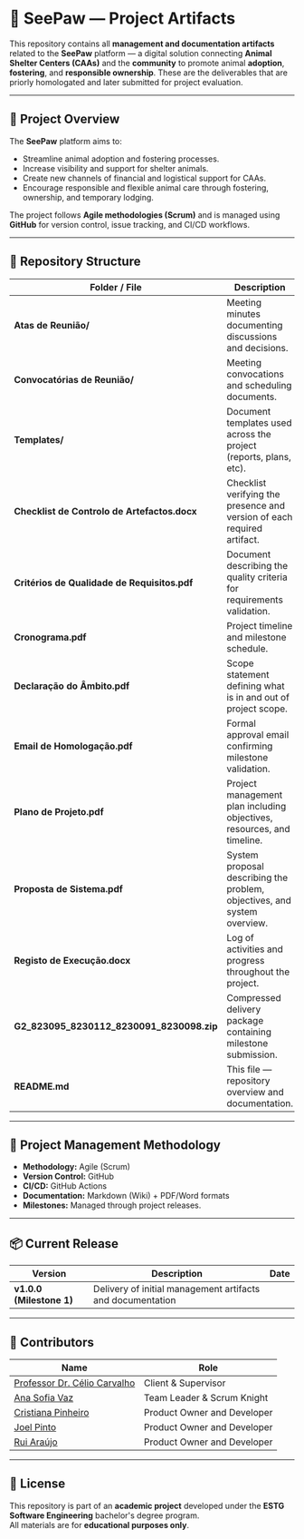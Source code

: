 # 🐾 SeePaw — Project Artifacts

This repository contains all **management and documentation artifacts** related to the **SeePaw** platform — a digital solution connecting **Animal Shelter Centers (CAAs)** and the **community** to promote animal **adoption**, **fostering**, and **responsible ownership**. These are the deliverables that are priorly homologated and later submitted for project evaluation.

---

## 📘 Project Overview

The **SeePaw** platform aims to:
- Streamline animal adoption and fostering processes.
- Increase visibility and support for shelter animals.
- Create new channels of financial and logistical support for CAAs.
- Encourage responsible and flexible animal care through fostering, ownership, and temporary lodging.

The project follows **Agile methodologies (Scrum)** and is managed using **GitHub** for version control, issue tracking, and CI/CD workflows.

---

## 📁 Repository Structure

| Folder / File | Description |
|---------------|-------------|
| **Atas de Reunião/** | Meeting minutes documenting discussions and decisions. |
| **Convocatórias de Reunião/** | Meeting convocations and scheduling documents. |
| **Templates/** | Document templates used across the project (reports, plans, etc). |
| **Checklist de Controlo de Artefactos.docx** | Checklist verifying the presence and version of each required artifact. |
| **Critérios de Qualidade de Requisitos.pdf** | Document describing the quality criteria for requirements validation. |
| **Cronograma.pdf** | Project timeline and milestone schedule. |
| **Declaração do Âmbito.pdf** | Scope statement defining what is in and out of project scope. |
| **Email de Homologação.pdf** | Formal approval email confirming milestone validation. |
| **Plano de Projeto.pdf** | Project management plan including objectives, resources, and timeline. |
| **Proposta de Sistema.pdf** | System proposal describing the problem, objectives, and system overview. |
| **Registo de Execução.docx** | Log of activities and progress throughout the project. |
| **G2_823095_8230112_8230091_8230098.zip** | Compressed delivery package containing milestone submission. |
| **README.md** | This file — repository overview and documentation. |

---

## 🧩 Project Management Methodology

- **Methodology:** Agile (Scrum)  
- **Version Control:** GitHub  
- **CI/CD:** GitHub Actions  
- **Documentation:** Markdown (Wiki) + PDF/Word formats  
- **Milestones:** Managed through project releases.

---

## 📦 Current Release

| Version | Description | Date |
|----------|--------------|------|
| **v1.0.0 (Milestone 1)** | Delivery of initial management artifacts and documentation

---

## 👥 Contributors

| Name | Role |
|------|------|
| [Professor Dr. Célio Carvalho]() | Client & Supervisor |
| [Ana Sofia Vaz](https://github.com/anasasofinho) | Team Leader & Scrum Knight |
| [Cristiana Pinheiro](https://github.com/cristianapinheiro98) | Product Owner and Developer |
| [Joel Pinto](https://github.com/joelpinto-aw) | Product Owner and Developer |
| [Rui Araújo](https://github.com/Ruibaraujo) | Product Owner and Developer |


---

## 🏁 License

This repository is part of an **academic project** developed under the **ESTG Software Engineering** bachelor's degree program.  
All materials are for **educational purposes only**.
